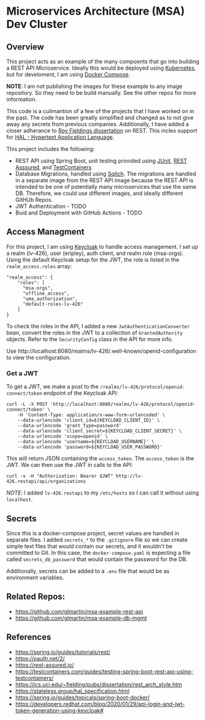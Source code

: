 # Microservices Architecture (MSA) Dev Cluster

## Overview

This project acts as an example of the many compoents that go into building a REST API Microservice. Ideally this
would be deployed using [Kubernetes](https://kubernetes.io/), but for develoment, I am using [Docker Compose](https://docs.docker.com/compose/).

**NOTE**: I am not publishing the images for these example to any image repository. So they need to be build manually. See the other repos for more information.

This code is a culimantion of a few of the projects that I have worked on in the past. The code has been greatly simplified and changed as to not give away any secrets from previous companies. Additionally, I have added a closer adherance to [Roy Fieldings dissertation](https://ics.uci.edu/~fielding/pubs/dissertation/rest_arch_style.htm) on REST. This incles support for [HAL - Hypertext Application Language](https://stateless.group/hal_specification.html).

This project includes the following:

* REST API using Spring Boot, unit testing provided using [JUnit](https://junit.org/junit5/), [REST Asssured](https://rest-assured.io/), and [TestContainers](https://testcontainers.com)
* Database Migrations, handled using [Sqitch](https://sqitch.org/). The migrations are handled in a separate image from the 
REST API image because the REST API is intended to be one of potentially many microservices that use the same DB. Therefore, we could use different images, and ideally different GitHUb Repos.
* JWT Authentication - TODO
* Buid and Deployment with GitHub Actions - TODO


## Access Managment

For this project, I am using [Keycloak](https://www.keycloak.org/) to handle access management. I set up a realm (lv-426), user (eripley), auth client, and realm role (msa-orgs). Using the default Keycloak setup for the JWT, the role is listed in the `realm_access.roles` array:

```
"realm_access": {
    "roles": [
      "msa-orgs",
      "offline_access",
      "uma_authorization",
      "default-roles-lv-426"
    ]
}
```

To check the roles in the API, I added a new `JwtAuthenticationConverter` bean, convert the roles in the JWT to a 
collection of `GrantedAuthority` objects. Refer to the `SecurityConfig` class in the API for more info.

Use http://localhost:8080/realms/lv-426/.well-known/openid-configuration to view the configuration.

### Get a JWT

To get a JWT, we make a post to the `/realms/lv-426/protocol/openid-connect/token` endpoint of the Keycloak API: 

```shell
curl -L -X POST 'http://localhost:8080/realms/lv-426/protocol/openid-connect/token' \
    -H 'Content-Type: application/x-www-form-urlencoded' \
    --data-urlencode 'client_id=${KEYCLOAD_CLIENT_ID}' \
    --data-urlencode 'grant_type=password' 
    --data-urlencode 'client_secret=${KEYCLOAD_CLIENT_SECRET}' \
    --data-urlencode 'scope=openid' \
    --data-urlencode 'username=${KEYCLOAD_USERNAME}' \
    --data-urlencode 'password=${KEYCLOAD_USER_PASSWORD}'
```

This will return JSON containing the `access_token`. The `access_token` is the JWT. We can then use the JWT in calls to the API:

```shell
curl -v -H "Authorization: Bearer $JWT" http://lv-426.restapi/api/organizations
```

*NOTE*: I added `lv-426.restapi` to my `/etc/hosts` so I can call it without using `localhost`.

## Secrets

Since this is a docker-compose project, secret values are handled in separate files. I added `secrets_*` to the
`.gitignore` file so we can create simple text files that would contain our secrets, and it wouldn't be committed to Git. 
In this case, the `docker-compose.yaml` is expecting a file called `secrets_db_password` that would contain the password
for the DB.

Additionally, secrets can be added to a `.env` file that would be as environment variables.

## Related Repos:

* https://github.com/glmartin/msa-example-rest-api
* https://github.com/glmartin/msa-example-db-mgmt


## References

* https://spring.io/guides/tutorials/rest/
* https://oauth.net/2/
* https://rest-assured.io/
* https://testcontainers.com/guides/testing-spring-boot-rest-api-using-testcontainers/
* https://ics.uci.edu/~fielding/pubs/dissertation/rest_arch_style.htm
* https://stateless.group/hal_specification.html
* https://spring.io/guides/topicals/spring-boot-docker/
* https://developers.redhat.com/blog/2020/01/29/api-login-and-jwt-token-generation-using-keycloak#

